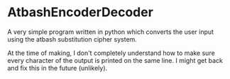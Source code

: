 # AtbashEncoderDecoder
A very simple program written in python which converts the user input using the atbash substitution cipher system.

At the time of making, I don't completely understand how to make sure every character of the output is printed on the same line. I might get back and fix this in the future (unlikely).
